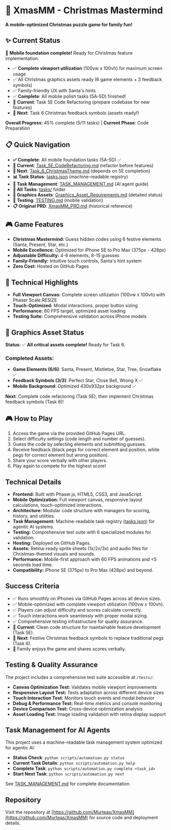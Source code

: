 # 🎄 XmasMM - Christmas Mastermind

**A mobile-optimized Christmas puzzle game for family fun!**

## ✨ Current Status
🎉 **Mobile foundation complete!** Ready for Christmas feature implementation.
- ✅ **Complete viewport utilization** (100vw x 100vh) for maximum screen usage
- ✅ All Christmas graphics assets ready (6 game elements + 3 feedback symbols)
- ✅ Family-friendly UX with Santa's hints
- ✅ **Complete**: All mobile polish tasks (5A-5D) finished!
- 🔄 **Current**: Task 5E Code Refactoring (prepare codebase for new features)
- 🚀 **Next**: Task 6 Christmas feedback symbols (assets ready!)

**Overall Progress**: 45% complete (5/11 tasks) | **Current Phase**: Code Preparation

## 📋 Quick Navigation
- **✅ Complete**: All mobile foundation tasks (5A-5D) ✅
- **🔄 Current**: [Task_5E_CodeRefactoring.md](tasks/Task_5E_CodeRefactoring.md) (refactor before features)
- **🚀 Next**: [Task_6_ChristmasTheme.md](tasks/Task_6_ChristmasTheme.md) (depends on 5E completion)
- **📊 Task Status**: [tasks.json](tasks.json) (machine-readable registry)
- **🤖 Task Management**: [TASK_MANAGEMENT.md](TASK_MANAGEMENT.md) (AI agent guide)
- **📁 All Tasks**: [tasks/](tasks/) folder
- **🎨 Graphics Assets**: [Graphics_Asset_Requirements.md](Graphics_Asset_Requirements.md) (detailed status)
- **🧪 Testing**: [TESTING.md](TESTING.md) (mobile validation)
- **📋 Original PRD**: [XmasMM_PRD.md](XmasMM_PRD.md) (historical reference)

## 🎮 Game Features
- **Christmas Mastermind:** Guess hidden codes using 6 festive elements (Santa, Present, Star, etc.)
- **Mobile Excellence:** Optimized for iPhone SE to Pro Max (375px - 428px)
- **Adjustable Difficulty:** 4-6 elements, 8-15 guesses
- **Family-Friendly:** Intuitive touch controls, Santa's hint system
- **Zero Cost:** Hosted on GitHub Pages

## 📱 Technical Highlights  
- **Full Viewport Canvas:** Complete screen utilization (100vw x 100vh) with Phaser Scale.RESIZE
- **Touch-Optimized:** Modal interactions, proper button sizing
- **Performance:** 60 FPS target, optimized asset loading
- **Testing Suite:** Comprehensive validation across iPhone models

## 🎨 Graphics Asset Status
**Status**: ✅ **All critical assets complete!** Ready for Task 6.

### Completed Assets:
- **Game Elements (6/6)**: Santa, Present, Mistletoe, Star, Tree, Snowflake ✅
- **Feedback Symbols (3/3)**: Perfect Star, Close Bell, Wrong X ✅
- **Mobile Background**: Optimized 430x932px background ✅

**Next**: Complete code refactoring (Task 5E), then implement Christmas feedback symbols (Task 6)!

## 🎮 How to Play
1. Access the game via the provided GitHub Pages URL.
2. Select difficulty settings (code length and number of guesses).
3. Guess the code by selecting elements and submitting guesses.
4. Receive feedback (black pegs for correct element and position, white pegs for correct element but wrong position).
5. Share your score verbally with other players.
6. Play again to compete for the highest score!

## Technical Details
- **Frontend:** Built with Phaser.js, HTML5, CSS3, and JavaScript.
- **Mobile Optimization:** Full viewport canvas, responsive layout calculations, touch-optimized interactions.
- **Architecture:** Modular code structure with managers for scoring, history, and utilities.
- **Task Management:** Machine-readable task registry ([tasks.json](tasks.json)) for agentic AI systems.
- **Testing:** Comprehensive test suite with 6 specialized modules for validation.
- **Hosting:** Deployed on GitHub Pages.
- **Assets:** Retina-ready sprite sheets (1x/2x/3x) and audio files for Christmas-themed visuals and sounds.
- **Performance:** Mobile-first approach with 60 FPS animations and <5 seconds load time.
- **Compatibility:** iPhone SE (375px) to Pro Max (428px) and beyond.

## Success Criteria
- ✅ Runs smoothly on iPhones via GitHub Pages across all device sizes.
- ✅ Mobile-optimized with complete viewport utilization (100vw x 100vh).
- ✅ Players can adjust difficulty and scores calculate correctly.
- ✅ Touch interactions work seamlessly with proper modal sizing.
- ✅ Comprehensive testing infrastructure for quality assurance.
- 🔄 **Current**: Clean code structure for maintainable feature development (Task 5E).
- 🚀 **Next**: Festive Christmas feedback symbols to replace traditional pegs (Task 6).
- 🎯 Family enjoys the game and shares scores verbally.

## Testing & Quality Assurance
The project includes a comprehensive test suite accessible at `/tests/`:
- **Canvas Optimization Test:** Validates mobile viewport improvements
- **Responsive Layout Test:** Tests adaptation across different device sizes
- **Touch Interaction Test:** Monitors touch events and modal behavior
- **Debug & Performance Test:** Real-time metrics and console monitoring
- **Device Comparison Test:** Cross-device optimization analysis
- **Asset Loading Test:** Image loading validation with retina display support

## Task Management for AI Agents
This project uses a machine-readable task management system optimized for agentic AI:
- **Status Check**: `python scripts/automation.py status`
- **Current Task Details**: `python scripts/automation.py help`
- **Complete Task**: `python scripts/automation.py complete <task_id>`
- **Start Next Task**: `python scripts/automation.py next`

See [TASK_MANAGEMENT.md](TASK_MANAGEMENT.md) for complete documentation.

## Repository
Visit the repository at [https://github.com/Murteas/XmasMM](https://github.com/Murteas/XmasMM) for source code and deployment details.
